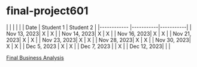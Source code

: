 # final-project601
|
|             |           |           |
| Date        | Student 1 | Student 2 |
|------------ |-----------|-----------|
| Nov 13, 2023|     X     |     X     |
| Nov 14, 2023|     X     |     X     |
| Nov 16, 2023|     X     |     X     |
| Nov 21, 2023|     X     |     X     |
| Nov 23, 2023|     X     |     X     |
| Nov 28, 2023|     X     |     X     |
| Nov 30, 2023|     X     |     X     |
| Dec 5, 2023 |     X     |     X     |
| Dec 7, 2023 |           |     X     |
| Dec 12, 2023|           |           |


[Final Business Analysis](https://docs.google.com/document/d/1ka74GFVtkrU48M1ey7xwAkohXBHxRDM_xNpIUaFzTco/edit?usp=sharing)